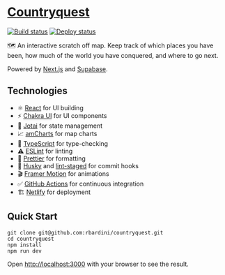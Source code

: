 # [Countryquest](https://country.quest/)

[![Build status](https://img.shields.io/github/workflow/status/rbardini/countryquest/Main)](https://github.com/rbardini/countryquest/actions)
[![Deploy status](https://img.shields.io/netlify/12195d0a-3b08-456a-b49d-ed2f2465018d?label=deploy)](https://app.netlify.com/sites/countryquest/deploys)

🗺️ An interactive scratch off map. Keep track of which places you have been, how much of the world you have conquered, and where to go next.

Powered by [Next.js](https://nextjs.org/) and [Supabase](https://supabase.io/).

## Technologies

- ⚛️ [React](https://reactjs.org/) for UI building
- ⚡ [Chakra UI](https://chakra-ui.com/) for UI components
- 👻 [Jotai](https://jotai.pmnd.rs/) for state management
- 📈 [amCharts](https://www.amcharts.com/) for map charts
- 🤖 [TypeScript](https://www.typescriptlang.org/) for type-checking
- ⚠️ [ESLint](https://eslint.org/) for linting
- 💄 [Prettier](https://prettier.io/) for formatting
- 🐶 [Husky](https://typicode.github.io/husky) and [lint-staged](https://github.com/okonet/lint-staged) for commit hooks
- 🎬 [Framer Motion](https://www.framer.com/motion/) for animations
- ✅ [GitHub Actions](https://github.com/features/actions) for continuous integration
- 🏗️ [Netlify](https://www.netlify.com/) for deployment

## Quick Start

```console
git clone git@github.com:rbardini/countryquest.git
cd countryquest
npm install
npm run dev
```

Open [http://localhost:3000](http://localhost:3000) with your browser to see the result.
